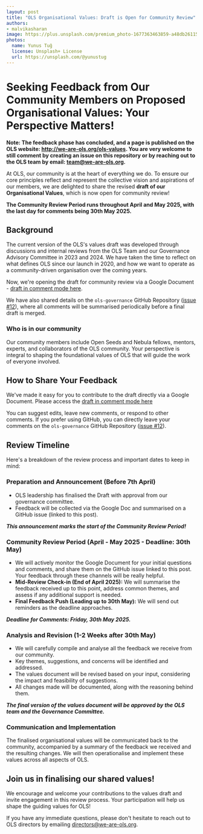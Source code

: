 ```yaml
---
layout: post
title: "OLS Organisational Values: Draft is Open for Community Review"
authors:
- malvikasharan
image: https://plus.unsplash.com/premium_photo-1677363463859-a48db2611572
photos:
  name: Yunus Tuğ
  license: Unsplash+ License
  url: https://unsplash.com/@yunustug
---
```


# Seeking Feedback from Our Community Members on Proposed Organisational Values: Your Perspective Matters!

**Note: The feedback phase has concluded, and a page is published on the OLS website: http://we-are-ols.org/ols-values. You are very welcome to still comment by creating an issue on this repository or by reaching out to the OLS team by email: team@we-are-ols.org.**

At OLS, our community is at the heart of everything we do.
To ensure our core principles reflect and represent the collective vision and aspirations of our members, we are delighted to share the revised **draft of our Organisational Values**, which is now open for community review!

**The Community Review Period runs throughout April and May 2025, with the last day for comments being 30th May 2025.**

## Background

The current version of the OLS's values draft was developed through discussions and internal reviews from the OLS Team and our Governance Advisory Committee in 2023 and 2024.
We have taken the time to reflect on what defines OLS since our launch in 2020, and how we want to operate as a community-driven organisation over the coming years.

Now, we're opening the draft for community review via a Google Document - [draft in comment mode here](https://docs.google.com/document/d/1SeAqomXt_ZrTYUQydOmqLgnI8tGxtCpr22Wu9xm5Y9g/edit?tab=t.0).

We have also shared details on the `ols-governance` GitHub Repository ([issue #12](https://github.com/open-life-science/ols-governance/issues/12)), where all comments will be summarised periodically before a final draft is merged.

### Who is in our community

Our community members include Open Seeds and Nebula fellows, mentors, experts, and collaborators of the OLS community.
Your perspective is integral to shaping the foundational values of OLS that will guide the work of everyone involved.

## How to Share Your Feedback

We've made it easy for you to contribute to the draft directly via a Google Document.
Please access the [draft in comment mode here](https://docs.google.com/document/d/1SeAqomXt_ZrTYUQydOmqLgnI8tGxtCpr22Wu9xm5Y9g/edit?tab=t.0)

You can suggest edits, leave new comments, or respond to other comments.
If you prefer using GitHub, you can directly leave your comments on the `ols-governance` GitHub Repository ([issue #12](https://github.com/open-life-science/ols-governance/issues/12)).

## Review Timeline

Here's a breakdown of the review process and important dates to keep in mind:

### Preparation and Announcement (Before 7th April)

* OLS leadership has finalised the Draft with approval from our governance committee.
* Feedback will be collected via the Google Doc and summarised on a GitHub issue (linked to this post).

***This announcement marks the start of the Community Review Period!***

### Community Review Period (April - May 2025 - Deadline: 30th May)

* We will actively monitor the Google Document for your initial questions and comments, and share them on the GitHub issue linked to this post. Your feedback through these channels will be really helpful.
* **Mid-Review Check-in (End of April 2025):** We will summarise the feedback received up to this point, address common themes, and assess if any additional support is needed.
* **Final Feedback Push (Leading up to 30th May):** We will send out reminders as the deadline approaches.

***Deadline for Comments: Friday, 30th May 2025.***

### Analysis and Revision (1-2 Weeks after 30th May)

* We will carefully compile and analyse all the feedback we receive from our community.
* Key themes, suggestions, and concerns will be identified and addressed.
* The values document will be revised based on your input, considering the impact and feasibility of suggestions.
* All changes made will be documented, along with the reasoning behind them.

***The final version of the values document will be approved by the OLS team and the Governance Committee.***

### Communication and Implementation

The finalised organisational values will be communicated back to the community, accompanied by a summary of the feedback we received and the resulting changes. We will then operationalise and implement these values across all aspects of OLS.

## Join us in finalising our shared values!

We encourage and welcome your contributions to the values draft and invite engagement in this review process.
Your participation will help us shape the guiding values for OLS!

If you have any immediate questions, please don't hesitate to reach out to OLS directors by emailing [directors@we-are-ols.org](mailto:directors@we-are-ols.org).
